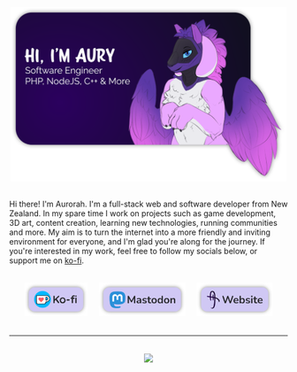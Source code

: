 <p align="center" style="margin-bottom: 2rem">
    <img align="center" src="itsme.png"  width="500" />
</p>

Hi there! I'm Aurorah. I'm a full-stack web and software developer from New Zealand. In my spare time I work on projects such as game development, 3D art, content creation, learning new technologies, running communities and more. My aim is to turn the internet into a more friendly and inviting environment for everyone, and I'm glad you're along for the journey. If you're interested in my work, feel free to follow my socials below, or support me on [ko-fi](https://ko-fi.com/aurorahHarmony).

<p align="center" style="margin-top: 2rem; margin-bottom: 2rem">
    <a href="https://ko-fi.com/aurorahHarmony" target="__blank" rel=”noopener” style="margin-right: 1rem"><img src="kofi.png" height="60" /></a>
    <a href="https://pony.social/@aurorahHarmony" target="__blank" rel=”noopener”  style="margin-right: 1rem"><img src="mastodon.png" height="60" /></a>
    <a href="https://itsaury.net" target="__blank" rel=”noopener” ><img src="website.png" height="60" /></a>
</p>

<hr>

<p align="center" style="margin-top: 2rem">
    <picture>
        <source
        srcset="https://github-readme-stats.vercel.app/api?username=aurorahHarmony&include_all_commits=true&count_private=true&rank_icon=github&show_icons=true&bg_color=30,e96443,904e95&title_color=fff&text_color=fff&icon_color=fff"
        media="(prefers-color-scheme: dark), (prefers-color-scheme: light), (prefers-color-scheme: no-preference)"
        />
        <img src="https://github-readme-stats.vercel.app/api?username=aurorahHarmony&include_all_commits=true&count_private=true&rank_icon=github&show_icons=true&bg_color=30,e96443,904e95&title_color=fff&text_color=fff&icon_color=fff" />
    </picture>
</p>
